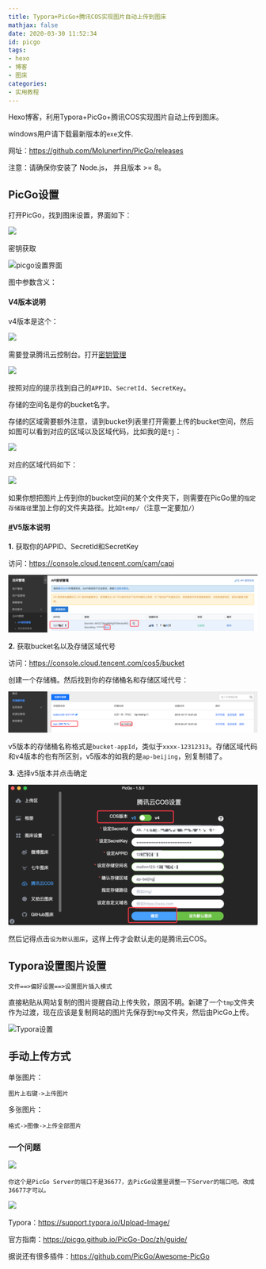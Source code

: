 ```yaml
---
title: Typora+PicGo+腾讯COS实现图片自动上传到图床
mathjax: false
date: 2020-03-30 11:52:34
id: picgo
tags:
- hexo
- 博客
- 图床
categories:
- 实用教程
---
```


Hexo博客，利用Typora+PicGo+腾讯COS实现图片自动上传到图床。

windows用户请下载最新版本的`exe`文件.

网址：https://github.com/Molunerfinn/PicGo/releases

注意：请确保你安装了 Node.js， 并且版本 >= 8。

<!---more--->

## PicGo设置

打开PicGo，找到图床设置，界面如下：

![](https://zymin-1255632454.cos.ap-shanghai.myqcloud.com/0newblog/image-20200330124015976.png)

密钥获取

![picgo设置界面](https://zymin-1255632454.cos.ap-shanghai.myqcloud.com/0newblog/image-20200330124725478.png)



图中参数含义：

#### V4版本说明

v4版本是这个：

![](https://zymin-1255632454.cos.ap-shanghai.myqcloud.com/0newblog/image-20200330124659890.png)

需要登录腾讯云控制台。打开[密钥管理](https://console.qcloud.com/cos4/secret)

![](https://zymin-1255632454.cos.ap-shanghai.myqcloud.com/0newblog/image-20200330124820795.png)

按照对应的提示找到自己的`APPID`、`SecretId`、`SecretKey`。

存储的空间名是你的bucket名字。

存储的区域需要额外注意，请到bucket列表里打开需要上传的bucket空间，然后如图可以看到对应的区域以及区域代码，比如我的是`tj`：

![](https://zymin-1255632454.cos.ap-shanghai.myqcloud.com/0newblog/image-20200330124746932.png)

对应的区域代码如下：

![](https://zymin-1255632454.cos.ap-shanghai.myqcloud.com/0newblog/image-20200330122625126.png)

如果你想把图片上传到你的bucket空间的某个文件夹下，则需要在PicGo里的`指定存储路径`里加上你的文件夹路径。比如`temp/`（注意一定要加`/`）

#### [#](https://picgo.github.io/PicGo-Doc/zh/guide/config.html#v5版本说明)V5版本说明

**1.** 获取你的APPID、SecretId和SecretKey

访问：https://console.cloud.tencent.com/cam/capi

![img](https://raw.githubusercontent.com/Molunerfinn/test/master/picgo/get_key_id_secret.png)

**2.** 获取bucket名以及存储区域代号

访问：https://console.cloud.tencent.com/cos5/bucket

创建一个存储桶。然后找到你的存储桶名和存储区域代号：

![img](https://raw.githubusercontent.com/Molunerfinn/test/master/picgo/get_bucket_area.png)

v5版本的存储桶名称格式是`bucket-appId`，类似于`xxxx-12312313`。存储区域代码和v4版本的也有所区别，v5版本的如我的是`ap-beijing`，别复制错了。

**3.** 选择v5版本并点击确定

![img](https://raw.githubusercontent.com/Molunerfinn/test/master/picgo/choose_v5.png)

然后记得点击`设为默认图床`，这样上传才会默认走的是腾讯云COS。

## Typora设置图片设置

```
文件==>偏好设置==>设置图片插入模式
```

直接粘贴从网站复制的图片提醒自动上传失败，原因不明。新建了一个`tmp`文件夹作为过渡，现在应该是复制网站的图片先保存到`tmp`文件夹，然后由PicGo上传。

![Typora设置](https://zymin-1255632454.cos.ap-shanghai.myqcloud.com/0newblog/picgo-2.0.gif)



## 手动上传方式

单张图片：

```
图片上右键->上传图片
```

多张图片：

```
格式->图像->上传全部图片
```



### 一个问题

![](https://zymin-1255632454.cos.ap-shanghai.myqcloud.com/0newblog/image-20200401124823836.png)

```
你这个是PicGo Server的端口不是36677，去PicGo设置里调整一下Server的端口吧。改成36677才可以。
```

![](https://zymin-1255632454.cos.ap-shanghai.myqcloud.com/0newblog/image-20200401124907544.png)





Typora：https://support.typora.io/Upload-Image/

官方指南：https://picgo.github.io/PicGo-Doc/zh/guide/

据说还有很多插件：https://github.com/PicGo/Awesome-PicGo